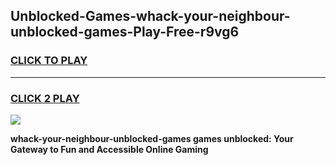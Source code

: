
## Unblocked-Games-whack-your-neighbour-unblocked-games-Play-Free-r9vg6
<h3>
<a href="https://premium76.site?title=whack-your-neighbour-unblocked-games&ref=18A1">CLICK TO PLAY</a></h3>
<hr>

<h3>
<a href="https://premium76.site?title=whack-your-neighbour-unblocked-games&ref=18A1">CLICK 2 PLAY</a>
  
</h3>

<a href="https://premium76.site?title=whack-your-neighbour-unblocked-games&ref=18A1"><img src="https://clearcache.store/games.png"></a>


**whack-your-neighbour-unblocked-games games unblocked: Your Gateway to Fun and Accessible Online Gaming**
